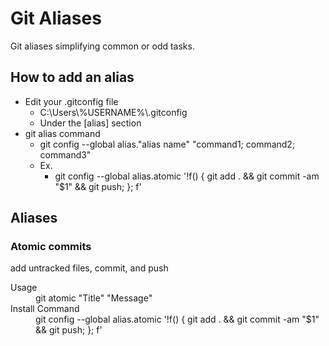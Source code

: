 # Git Aliases
Git aliases simplifying common or odd tasks. 

## How to add an alias
- Edit your .gitconfig file
  - C:\Users\\%USERNAME%\\.gitconfig
  - Under the [alias] section
- git alias command
  - git config --global alias."alias name" "command1; command2; command3"
  - Ex.
    - git config --global alias.atomic '!f() { git add . && git commit -am "$1" && git push; }; f'

## Aliases

### Atomic commits
add untracked files, commit, and push

<dl>
  <dt>Usage</dt>
  <dd>git atomic "Title" "Message"</dd>

  <dt>Install Command</dt>
  <dd>git config --global alias.atomic '!f() { git add . && git commit -am "$1" && git push; }; f'</dd>
</dl>
